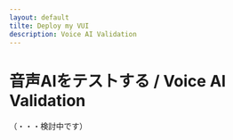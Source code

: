 ```yaml
---
layout: default
tilte: Deploy my VUI
description: Voice AI Validation
---
```



# **音声AIをテストする / Voice AI Validation**

（・・・検討中です）
